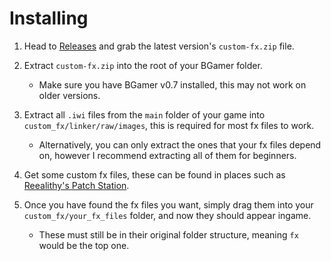 # Installing
1. Head to [Releases](https://github.com/IlEvelynIl/Custom-FX/releases) and grab the latest version's `custom-fx.zip` file.

1. Extract `custom-fx.zip` into the root of your BGamer folder.
    - Make sure you have BGamer v0.7 installed, this may not work on older versions.

1. Extract all `.iwi` files from the `main` folder of your game into `custom_fx/linker/raw/images`, this is required for most fx files to work.
    - Alternatively, you can only extract the ones that your fx files depend on, however I recommend extracting all of them for beginners.

1. Get some custom fx files, these can be found in places such as [Reealithy's Patch Station](https://www.youtube.com/watch?v=da5s8PwkGZM).

1. Once you have found the fx files you want, simply drag them into your `custom_fx/your_fx_files` folder, and now they should appear ingame.
    - These must still be in their original folder structure, meaning `fx` would be the top one.
